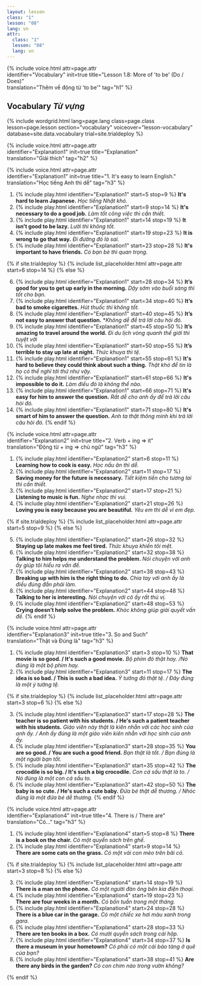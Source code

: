 ```yaml
---
layout: lesson
class: "1"
lesson: "08"
lang: vn
attr:
  class: "1"
  lesson: "08"
  lang: vn
---
```


{%  include voice.html attr=page.attr  
	identifier="Vocabulary"  init=true
	title="Lesson 1.8: More of 'to be' (Do / Does)"        
	translation="Thêm về động từ 'to be'"
    tag="h1" %}

## Vocabulary *Từ vựng*

{% include wordgrid.html lang=page.lang
		class=page.class 
		lesson=page.lesson 
		section="vocabulary"
		voiceover="lesson-vocabulary"
		database=site.data.vocabulary 
		trial=site.trialdeploy %}

{%  include voice.html attr=page.attr  
	identifier="Explanation1"  init=true
	title="Explanation"        
	translation="Giải thích"
    tag="h2" %}
	
{%  include voice.html attr=page.attr  
	identifier="Explanation1"  init=true
	title="1. It's easy to learn English."        
	translation="Học tiếng Anh thì dễ"
    tag="h3" %}

1. {% include play.html identifier="Explanation1" start=5 stop=9 %} **It's hard to learn Japanese.** *Học tiếng Nhật khó.*  
2. {% include play.html identifier="Explanation1" start=9 stop=14 %} **It's necessary to do a good job.** *Làm tốt công việc thì cần thiết.*
3. {% include play.html identifier="Explanation1" start=14 stop=19 %} **It isn't good to be lazy.** *Lười thì không tốt.*
4. {% include play.html identifier="Explanation1" start=19 stop=23 %} **It is wrong to go that way.** *Đi đường đó là sai.*
5. {% include play.html identifier="Explanation1" start=23 stop=28 %} **It's important to have friends.** *Có bạn bè thì quan trọng.*

{% if site.trialdeploy %}
	{% include list_placeholder.html  attr=page.attr     start=6 stop=14 %}
	{% else %}

6. {% include play.html identifier="Explanation1" start=28 stop=34 %} **It’s good for you to get up early in the morning.** *Dậy sớm vào buổi sáng thì tốt cho bạn.*
7. {% include play.html identifier="Explanation1" start=34 stop=40 %} **It’s bad to smoke cigarettes.** *Hút thuốc thì không tốt.*
8. {% include play.html identifier="Explanation1" start=40 stop=45 %} **It’s not easy to answer that question.** **Không dễ để trả lời câu hỏi đó.*
9. {% include play.html identifier="Explanation1" start=45 stop=50 %} **It’s amazing to travel around the world.** *Đi du lịch vòng quanh thế giới thì tuyệt vời* 
10. {% include play.html identifier="Explanation1" start=50 stop=55 %} **It’s terrible to stay up late at night.** *Thức khuya thì tệ.*
11. {% include play.html identifier="Explanation1" start=55 stop=61 %} **It's hard to believe they could think about such a thing.** *Thật khó để tin là họ có thể nghĩ tới thứ như vậy.*
12. {% include play.html identifier="Explanation1" start=61 stop=66 %} **It's impossible to do it.** *Làm điều đó là không thể nào.*
13. {% include play.html identifier="Explanation1" start=66 stop=71 %} **It's easy for him to answer the question.** *Rất dễ cho anh ấy để trả lời câu hỏi đó.*
14. {% include play.html identifier="Explanation1" start=71 stop=80 %} **It's smart of him to answer the question.** *Anh ta thật thông minh khi trả lời câu hỏi đó.*
{% endif %}

{%  include voice.html attr=page.attr  
	identifier="Explanation2"  init=true
	title="2. Verb + ing => it"        
	translation="Động từ + ing => chủ ngữ"
    tag="h3" %}

1. {% include play.html identifier="Explanation2" start=6 stop=11 %} **Learning how to cook is easy.** *Học nấu ăn thì dễ.*
2. {% include play.html identifier="Explanation2" start=11 stop=17 %} **Saving money for the future is necessary.** *Tiết kiệm tiền cho tương lai thì cần thiết.*
3. {% include play.html identifier="Explanation2" start=17 stop=21 %} **Listening to music is fun.**  *Nghe nhạc thì vui.*
4. {% include play.html identifier="Explanation2" start=21 stop=26 %} **Loving you is easy because you are beautiful.** *Yêu em thì dễ vì em đẹp.*

{% if site.trialdeploy %}
	{% include list_placeholder.html  attr=page.attr     start=5 stop=9 %}
	{% else %}

5. {% include play.html identifier="Explanation2" start=26 stop=32 %} **Staying up late makes me feel tired.** *Thức khuya khiến tôi mệt.*
6. {% include play.html identifier="Explanation2" start=32 stop=38 %} **Talking to him helps me understand the problem.** *Nói chuyện với anh ấy giúp tôi hiểu ra vấn đề.*
7. {% include play.html identifier="Explanation2" start=38 stop=43 %} **Breaking up with him is the right thing to do.** *Chia tay với anh ấy là điều đúng đắn phải làm.*
8. {% include play.html identifier="Explanation2" start=44 stop=48 %} **Talking to her is interesting.** *Nói chuyện với cô ấy rất thú vị.*
9. {% include play.html identifier="Explanation2" start=48 stop=53 %} **Crying doesn’t help solve the problem.** *Khóc không giúp giải quyết vấn đề.*
{% endif %}

{%  include voice.html attr=page.attr  
	identifier="Explanation3"  init=true
	title="3. So and Such"        
	translation="Thật và Đúng là"
    tag="h3" %}

1. {% include play.html identifier="Explanation3" start=3 stop=10 %} **That movie is so good. / It's such a good movie.** *Bộ phim đó thật hay. /Nó đúng là một bộ phim hay.*
2. {% include play.html identifier="Explanation3" start=11 stop=17 %} **The idea is so bad. / This is such a bad idea.** *Ý tưởng đó thật tệ. / Đây đúng là một ý tưởng tệ.*

{% if site.trialdeploy %}
	{% include list_placeholder.html  attr=page.attr     start=3 stop=6 %}
	{% else %}
	
3. {% include play.html identifier="Explanation3" start=17 stop=28 %} **The teacher is so patient with his students. / He's such a patient teacher with his students.** *Giáo viên này thật là kiên nhẫn với các học sinh của anh ấy. / Anh ấy đúng là một giáo viên kiên nhẫn với học sinh của anh ấy.*
4. {% include play.html identifier="Explanation3" start=28 stop=35 %} **You are so good. / You are such a good friend.** *Bạn thật là tốt. / Bạn đúng là một người bạn tốt.*
5. {% include play.html identifier="Explanation3" start=35 stop=42 %} **The crocodile is so big. / It's such a big crocodile.** *Con cá sấu thật là to. / Nó đúng là một con cá sấu to.*
6. {% include play.html identifier="Explanation3" start=42 stop=50 %} **The baby is so cute. / He's such a cute baby.** *Đứa bé thật dễ thương. / Nhóc đúng là một đứa bé dễ thương.*
{% endif %}

{%  include voice.html attr=page.attr  
	identifier="Explanation4"  init=true
	title="4. There is / There are"        
	translation="Có..."
    tag="h3" %}

1. {% include play.html identifier="Explanation4" start=5 stop=8 %} **There is a book on the chair.** *Có một quyển sách trên ghế.*
2. {% include play.html identifier="Explanation4" start=9 stop=14 %} **There are some cats on the grass.** *Có một vài con mèo trên bãi cỏ.*

{% if site.trialdeploy %}
	{% include list_placeholder.html  attr=page.attr     start=3 stop=8 %}
	{% else %}
	
3. {% include play.html identifier="Explanation4" start=14 stop=19 %} **There is a man on the phone.** *Có một người đàn ông bên kia điện thoại.*
4. {% include play.html identifier="Explanation4" start=19 stop=23 %} **There are four weeks in a month.** *Có bốn tuần trong một tháng.*
5. {% include play.html identifier="Explanation4" start=24 stop=28 %} **There is a blue car in the garage.** *Có một chiếc xe hơi màu xanh trong gara.*
6. {% include play.html identifier="Explanation4" start=28 stop=33 %} **There are ten books in a box.** *Có mười quyển sách trong cái hộp.*
7. {% include play.html identifier="Explanation4" start=34 stop=37 %} **Is there a museum in your hometown?** *Có phải có một cái bảo tàng ở quê của bạn?*
8. {% include play.html identifier="Explanation4" start=38 stop=41 %} **Are there any birds in the garden?** *Có con chim nào trong vườn không?*

{% endif %}